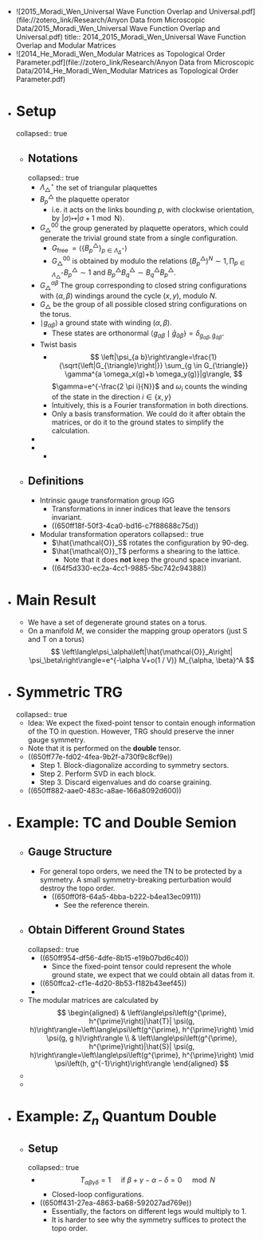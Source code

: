 - ![2015_Moradi_Wen_Universal Wave Function Overlap and Universal.pdf](file://zotero_link/Research/Anyon Data from Microscopic Data/2015_Moradi_Wen_Universal Wave Function Overlap and Universal.pdf)
  title:: 2014_2015_Moradi_Wen_Universal Wave Function Overlap and Modular Matrices
- ![2014_He_Moradi_Wen_Modular Matrices as Topological Order Parameter.pdf](file://zotero_link/Research/Anyon Data from Microscopic Data/2014_He_Moradi_Wen_Modular Matrices as Topological Order Parameter.pdf)
- # Setup
  collapsed:: true
	- ## Notations
	  collapsed:: true
		- $\Lambda_{\triangle}^{\star}$ the set of triangular plaquettes
		- $B_p^{\triangle}$ the plaquette operator
			- i.e. it acts on the links bounding $p$, with clockwise orientation, by $|\sigma\rangle \mapsto|\sigma+1 \bmod \mathrm{N}\rangle$.
		- $G_{\triangle}^{00}$ the group generated by plaquette operators, which could generate the trivial ground state from a single configuration.
			- $G_{\text {free }}=\left\langle\left\{B_p^{\triangle}\right\}_{p \in \Lambda_{\Delta}^{\star}}\right\rangle$
			- $G_{\triangle}^{00}$ is obtained by modulo the relations $\left(B_p^{\triangle}\right)^N \sim 1, \prod_{p \in \Lambda_{\triangle}^{\star}} B_p^{\triangle} \sim 1$ and $B_p^{\triangle} B_q^{\triangle} \sim B_q^{\triangle} B_p^{\triangle}$.
		- $G_{\triangle}^{\alpha \beta}$ The group corresponding to closed string configurations with $(\alpha, \beta)$ windings around the cycle $(x, y)$, modulo $N$.
		- $G_{\triangle}$ be the group of all possible closed string configurations on the torus.
		- $\mid g_{{\alpha} {\beta}}\rangle$ a ground state with winding $(\alpha,\beta)$.
			- These states are orthonormal $\left\langle g_{\alpha \beta} \mid \bar{g}_{\bar{\alpha} \bar{\beta}}\right\rangle=\delta_{g_{\alpha \beta}, \bar{g}_{\bar{\alpha} \bar{\beta}}}$.
		- Twist basis
			- $$
			  \left|\psi_{a b}\right\rangle=\frac{1}{\sqrt{\left|G_{\triangle}\right|}} \sum_{g \in G_{\triangle}} \gamma^{a \omega_x(g)+b \omega_y(g)}|g\rangle,
			  $$
			  $\gamma=e^{-\frac{2 \pi i}{N}}$ and $\omega_i$ counts the winding of the state in the direction $i \in \{x,y\}$
			- Intuitively, this is a Fourier transformation in both directions.
			- Only a basis transformation. We could do it after obtain the matrices, or do it to the ground states to simplify the calculation.
		-
		-
			-
	- ## Definitions
		- Intrinsic gauge transformation group IGG
			- Transformations in inner indices that leave the tensors invariant.
			- ((650ff18f-50f3-4ca0-bd16-c7f88688c75d))
		- Modular transformation operators
		  collapsed:: true
			- $\hat{\mathcal{O}}_S$ rotates the configuration by 90-deg.
			- $\hat{\mathcal{O}}_T$ performs a shearing to the lattice.
				- Note that it does **not** keep the ground space invariant.
			- ((64f5d330-ec2a-4cc1-9885-5bc742c94388))
- # Main Result
	- We have a set of degenerate ground states on a torus.
	- On a manifold $M$, we consider the mapping group operators (just S and T on a torus)
	  $$
	  \left\langle\psi_\alpha\left|\hat{\mathcal{O}}_A\right| \psi_\beta\right\rangle=e^{-\alpha V+o(1 / V)} M_{\alpha, \beta}^A
	  $$
- # Symmetric TRG
  collapsed:: true
	- Idea: We expect the fixed-point tensor to contain enough information of the TO in question.
	  However, TRG should preserve the inner gauge symmetry.
	- Note that it is performed on the **double** tensor.
	- ((650ff77e-fd02-4fea-9b2f-a730f9c8cf9e))
		- Step 1. Block-diagonalize according to symmetry sectors.
		- Step 2. Perform SVD in each block.
		- Step 3. Discard eigenvalues and do coarse graining.
	- ((650ff882-aae0-483c-a8ae-166a8092d600))
- # Example: TC and Double Semion
	- ## Gauge Structure
		- For general topo orders, we need the TN to be protected by a symmetry. A small symmetry-breaking perturbation would destroy the topo order.
			- ((650ff0f8-64a5-4bba-b222-b4ea13ec0911))
				- See the reference therein.
	- ## Obtain Different Ground States
	  collapsed:: true
		- ((650ff954-df56-4dfe-8b15-e19b07bd6c40))
			- Since the fixed-point tensor could represent the whole ground state, we expect that we could obtain all datas from it.
		- ((650ffca2-cf1e-4d20-8b53-f182b43eef45))
		-
	- The modular matrices are calculated by
	  $$
	  \begin{aligned}
	  & \left\langle\psi\left(g^{\prime}, h^{\prime}\right)|\hat{T}| \psi(g, h)\right\rangle=\left\langle\psi\left(g^{\prime}, h^{\prime}\right) \mid \psi(g, g h)\right\rangle \\
	  & \left\langle\psi\left(g^{\prime}, h^{\prime}\right)|\hat{S}| \psi(g, h)\right\rangle=\left\langle\psi\left(g^{\prime}, h^{\prime}\right) \mid \psi\left(h, g^{-1}\right)\right\rangle
	  \end{aligned}
	  $$
	-
	-
- # Example: $Z_n$ Quantum Double
	- ## Setup
	  collapsed:: true
		- $$
		  T_{\alpha \beta \gamma \delta}=1 \quad \text { if } \beta+\gamma-\alpha-\delta=0 \quad \bmod N
		  $$
			- Closed-loop configurations.
		- ((650ff431-27ea-4863-ba68-592027ad769e))
			- Essentially, the factors on different legs would multiply to 1.
			- It is harder to see why the symmetry suffices to protect the topo order.